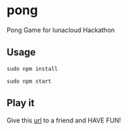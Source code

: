 # pong
Pong Game for lunacloud Hackathon

## Usage
`sudo npm install`

`sudo npm start`

## Play it
  Give this [url](http://pong.diogopais.com) to a friend and HAVE FUN!
